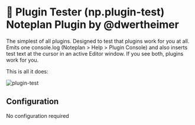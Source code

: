 # 🔌 Plugin Tester (np.plugin-test) Noteplan Plugin by @dwertheimer

The simplest of all plugins. Designed to test that plugins work for you at all. Emits one console.log (Noteplan > Help > Plugin Console) and also inserts test text at the cursor in an active Editor window. If you see both, plugins work for you. 

This is all it does:

![plugin-test](https://user-images.githubusercontent.com/8949588/128921788-7981b9b2-c2a9-44bb-b91c-6273f72a4e55.gif)


## Configuration

No configuration required

